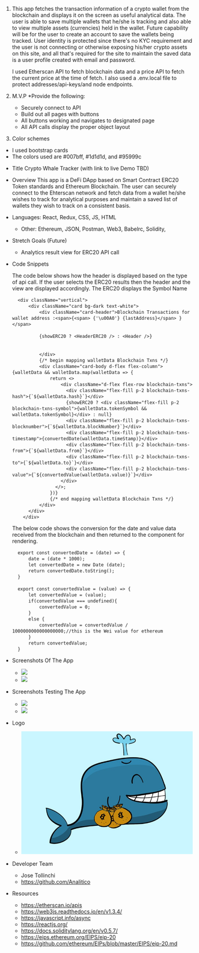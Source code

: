 1. This app fetches the transaction information of a crypto wallet from the blockchain and displays it on the screen as useful analytical data.  The user is able to save multiple wallets that he/she is tracking and also able to view multiple assets (currencies) held in the wallet.  Future capability will be for the user to create an account to save the wallets being tracked. User identity is protected since there's no KYC requirement and the user is not connecting or otherwise exposing his/her crypto assets on this site, and all that's required for the site to maintain the saved data is a user profile created with email and password.

    I used Etherscan API to fetch blockchain data and a price API to fetch the current price at the time of fetch.  I also used a .env.local file to protect addresses/api-keys/and node endpoints.

2. M.V.P
    *Provide the following:
    - Securely connect to API
    - Build out all pages with buttons
    - All buttons working and navigates to designated page
    - All API calls display the proper object layout

3. Color schemes 
- I used bootstrap cards
- The colors used are #007bff, #1d1d1d, and #95999c

* Title Crypto Whale Tracker (with link to live Demo TBD)

* Overview
This app is a DeFi DApp based on Smart Contract ERC20 Token standards and Ethereum Blockchain. The user can securely connect to the Ehterscan network and fetch data from a wallet he/she wishes to track for analytical purposes and maintain a saved list of wallets they wish to track on a consistent basis.

* Languages:  React, Redux, CSS, JS, HTML
    * Other: Ethereum, JSON, Postman, Web3, Babelrc, Solidity,
     
* Stretch Goals (Future)
    * Analytics result view for ERC20 API call

* Code Snippets

    The code below shows how the header is displayed based on the type of api call. If the user selects the ERC20 results then the header and the view are displayed accordingly.  The ERC20 displays the Symbol Name

        <div className="vertical">
            <div className="card bg-dark text-white">
                <div className="card-header">Blockchain Transactions for wallet address :<span>{<span> {'\u00A0'} {lastAddress}</span> }</span>
                  
                {showERC20 ? <HeaderERC20 /> : <Header />}
                    
                  
                </div>
                {/* begin mapping walletData Blockchain Txns */}
                <div className="card-body d-flex flex-column"> {walletData && walletData.map(walletData => {
                    return <>
                        <div className="d-flex flex-row blockchain-txns">
                          <div className="flex-fill p-2 blockchain-txns-hash">{`${walletData.hash}`}</div>
                          {showERC20 ? <div className="flex-fill p-2 blockchain-txns-symbol">{walletData.tokenSymbol && walletData.tokenSymbol}</div> : null}
                          <div className="flex-fill p-2 blockchain-txns-blocknumber">{`${walletData.blockNumber}`}</div>
                          <div className="flex-fill p-2 blockchain-txns-timestamp">{convertedDate(walletData.timeStamp)}</div>
                          <div className="flex-fill p-2 blockchain-txns-from">{`${walletData.from}`}</div>
                          <div className="flex-fill p-2 blockchain-txns-to">{`${walletData.to}`}</div>
                          <div className="flex-fill p-2 blockchain-txns-value">{`${convertedValue(walletData.value)}`}</div>
                        </div>
                      </>;
                    })}
                    {/* end mapping walletData Blockchain Txns */}
                </div>
            </div>
          </div>

    The below code shows the conversion for the date and value data received from the blockchain and then returned to the component for rendering.

        export const convertedDate = (date) => {
            date = (date * 1000);
            let convertedDate = new Date (date);
            return convertedDate.toString();
        }

        export const convertedValue = (value) => {
            let convertedValue = (value);
            if(convertedValue === undefined){
                convertedValue = 0;
            }
            else {
                convertedValue = convertedValue / 1000000000000000000;//this is the Wei value for ethereum
            }
            return convertedValue;
        }

* Screenshots Of The App
    * ![](/project_images/app_image1.jpg)
    * ![](/project_images/app_image2.jpg)

* Screenshots Testing The App
    * ![](/project_images/app_test1.jpg)
    * ![](/project_images/app_test2.jpg)

* Logo
    * ![](/src/components/logo.png)

* Developer Team
    * Jose Tollinchi
    * https://github.com/AnaIitico

* Resources
    * https://etherscan.io/apis
    * https://web3js.readthedocs.io/en/v1.3.4/
    * https://javascript.info/async
    * https://reactjs.org/
    * https://docs.soliditylang.org/en/v0.5.7/
    * https://eips.ethereum.org/EIPS/eip-20
    * https://github.com/ethereum/EIPs/blob/master/EIPS/eip-20.md
    